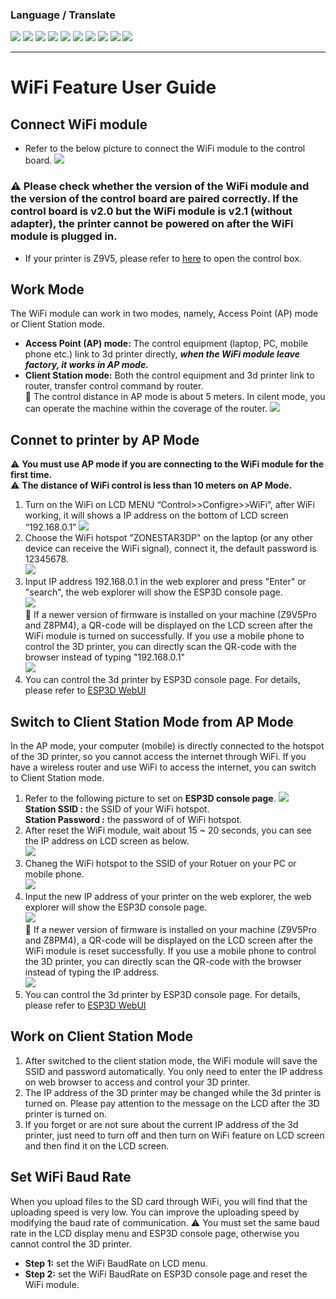 ### Language / Translate
[![](../lanpic/ES.png)](https://github-com.translate.goog/ZONESTAR3D/Upgrade-kit-guide/tree/main/WiFi/WiFi_User_Guide.md?_x_tr_sl=en&_x_tr_tl=es)
[![](../lanpic/PT.png)](https://github-com.translate.goog/ZONESTAR3D/Upgrade-kit-guide/tree/main/WiFi/WiFi_User_Guide.md?_x_tr_sl=en&_x_tr_tl=pt)
[![](../lanpic/FR.png)](https://github-com.translate.goog/ZONESTAR3D/Upgrade-kit-guide/tree/main/WiFi/WiFi_User_Guide.md?_x_tr_sl=en&_x_tr_tl=fr)
[![](../lanpic/RU.png)](https://github-com.translate.goog/ZONESTAR3D/Upgrade-kit-guide/tree/main/WiFi/WiFi_User_Guide.md?_x_tr_sl=en&_x_tr_tl=ru)
[![](../lanpic/IT.png)](https://github-com.translate.goog/ZONESTAR3D/Upgrade-kit-guide/tree/main/WiFi/WiFi_User_Guide.md?_x_tr_sl=en&_x_tr_tl=it)
[![](../lanpic/DE.png)](https://github-com.translate.goog/ZONESTAR3D/Upgrade-kit-guide/tree/main/WiFi/WiFi_User_Guide.md?_x_tr_sl=en&_x_tr_tl=de)
[![](../lanpic/PL.png)](https://github-com.translate.goog/ZONESTAR3D/Upgrade-kit-guide/tree/main/WiFi/WiFi_User_Guide.md?_x_tr_sl=en&_x_tr_tl=pl)
[![](../lanpic/KR.png)](https://github-com.translate.goog/ZONESTAR3D/Upgrade-kit-guide/tree/main/WiFi/WiFi_User_Guide.md?_x_tr_sl=en&_x_tr_tl=ko)
[![](../lanpic/JP.png)](https://github-com.translate.goog/ZONESTAR3D/Upgrade-kit-guide/tree/main/WiFi/WiFi_User_Guide.md?_x_tr_sl=en&_x_tr_tl=ja)
[![](../lanpic/SA.png)](https://github-com.translate.goog/ZONESTAR3D/Upgrade-kit-guide/tree/main/WiFi/WiFi_User_Guide.md?_x_tr_sl=en&_x_tr_tl=ar)

------
# WiFi Feature User Guide
## Connect WiFi module
- Refer to the below picture to connect the WiFi module to the control board.
![](connect.jpg)  
### :warning: Please check whether the version of the WiFi module and the version of the control board are paired correctly. If the control board is v2.0 but the WiFi module is v2.1 (without adapter), the printer cannot be powered on after the WiFi module is plugged in.

- If your printer is Z9V5, please refer to [here](https://github.com/ZONESTAR3D/Z9/blob/main/Z9V5/Z9V5-MK2/5.%20FAQ/How%20to%20open%20the%20control%20box%20(Z9V5-MK2).jpg) to open the control box.   

## Work Mode
The WiFi module can work in two modes, namely, Access Point (AP) mode or Client Station mode.
- **Access Point (AP) mode:** The control equipment (laptop, PC, mobile phone etc.) link to 3d printer directly, ***when the WiFi module leave factory, it works in AP mode.***
- **Client Station mode:** Both the control equipment and 3d printer link to router, transfer control command by router.   
:star2: The control distance in AP mode is about 5 meters. In cilent mode, you can operate the machine within the coverage of the router.
![](workmode.jpg)

## Connet to printer by AP Mode
:warning: **You must use AP mode if you are connecting to the WiFi module for the first time.**  
:warning: **The distance of WiFi control is less than 10 meters on AP Mode.**   
1. Turn on the WiFi on LCD MENU “Control>>Configre>>WiFi”, after WiFi working, it will shows a IP address on the bottom of LCD screen “192.168.0.1”
![](AP1.jpg)
2. Choose the WiFi hotspot "ZONESTAR3DP" on the laptop (or any other device can receive the WiFi signal), connect it, the default password is 12345678.  
![](AP2.jpg)
3. Input IP address 192.168.0.1 in the web explorer and press "Enter" or "search", the web explorer will show the ESP3D console page.  
![](AP3.jpg)  
:star2: If a newer version of firmware is installed on your machine (Z9V5Pro and Z8PM4), a QR-code will be displayed on the LCD screen after the WiFi module is turned on successfully. If you use a mobile phone to control the 3D printer, you can directly scan the QR-code with the browser instead of typing "192.168.0.1"     
![](AP4.jpg)  
4. You can control the 3d printer by ESP3D console page. For details, please refer to [ESP3D WebUI](https://github.com/luc-github/ESP3D-WEBUI)

## Switch to Client Station Mode from AP Mode
In the AP mode, your computer (mobile) is directly connected to the hotspot of the 3D printer, so you cannot access the internet through WiFi. If you have a wireless router and use WiFi to access the internet, you can switch to Client Station mode.
1. Refer to the following picture to set on **ESP3D console page**. 
![](AP2CP.jpg)    
**Station SSID      :**  the SSID of your WiFi hotspot.  
**Station Password  :**  the password of of WiFi hotspot.  
2. After reset the WiFi module, wait about 15 ~ 20 seconds, you can see the IP address on LCD screen as below.  
![](CP1.jpg)  
3. Chaneg the WiFi hotspot to the SSID of your Rotuer on your PC or mobile phone.  
![](CP2.jpg)  
4. Input the new IP address of your printer on the web explorer, the web explorer will show the ESP3D console page.      
![](CP3.jpg)  
:star2: If a newer version of firmware is installed on your machine (Z9V5Pro and Z8PM4), a QR-code will be displayed on the LCD screen after the WiFi module is reset successfully. If you use a mobile phone to control the 3D printer, you can directly scan the QR-code with the browser instead of typing the IP address.  
![](AP4.jpg)
5. You can control the 3d printer by ESP3D console page. For details, please refer to [ESP3D WebUI](https://github.com/luc-github/ESP3D-WEBUI)

## Work on Client Station Mode
1. After switched to the client station mode, the WiFi module will save the SSID and password automatically. You only need to enter the IP address on web browser to access and control your 3D printer. 
2. The IP address of the 3D printer may be changed while the 3d printer is turned on. Please pay attention to the message on the LCD after the 3D printer is turned on.
3. If you forget or are not sure about the current IP address of the 3d printer, just need to turn off and then turn on WiFi feature on LCD screen and then find it on the LCD screen.

## Set WiFi Baud Rate
When you upload files to the SD card through WiFi, you will find that the uploading speed is very low. You can improve the uploading speed by modifying the baud rate of communication.
:warning: You must set the same baud rate in the LCD display menu and ESP3D console page, otherwise you cannot control the 3D printer.
- **Step 1:** set the WiFi BaudRate on LCD menu.
- **Step 2:** set the WiFi BaudRate on ESP3D console page and reset the WiFi module.














